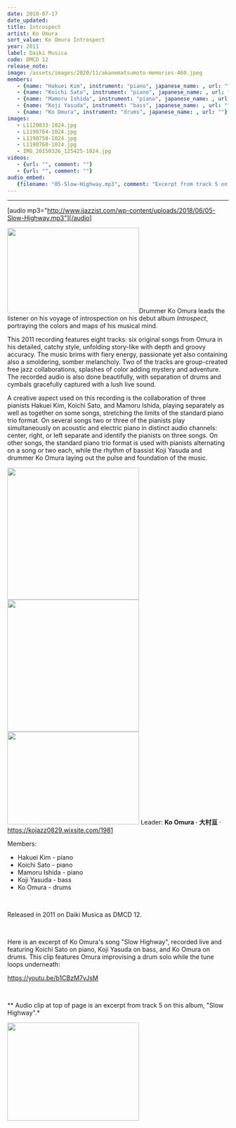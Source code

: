 ```yaml
---
date: 2018-07-17
date_updated: 
title: Introspect
artist: Ko Omura
sort_value: Ko Omura Introspect
year: 2011
label: Daiki Musica
code: DMCD 12
release_note: 
image: /assets/images/2020/11/akanematsumoto-memories-460.jpeg
members:
   - {name: "Hakuei Kim", instrument: "piano", japanese_name: , url: ""}
   - {name: "Koichi Sato", instrument: "piano", japanese_name: , url: ""}
   - {name: "Mamoru Ishida", instrument: "piano", japanese_name: , url: ""}
   - {name: "Koji Yasuda", instrument: "bass", japanese_name: , url: ""}
   - {name: "Ko Omura", instrument: "drums", japanese_name: , url: ""}
images: 
   - L1120033-1024.jpg
   - L1190764-1024.jpg
   - L1190758-1024.jpg
   - L1190760-1024.jpg
   - IMG_20150326_125425-1024.jpg
videos: 
   - {url: "", comment: ""}
   - {url: "", comment: ""}
audio_embed:
   {filename: "05-Slow-Highway.mp3", comment: "Excerpt from track 5 on this album, \"Slow Highway\":"}
---
```

---
[audio mp3="http://www.jjazzist.com/wp-content/uploads/2018/06/05-Slow-Highway.mp3"][/audio]

<a href="http://www.jjazzist.com/wp-content/uploads/2018/05/L1120033.jpg"><img class="alignright size-medium wp-image-1886" src="http://www.jjazzist.com/wp-content/uploads/2018/05/L1120033-300x194.jpg" alt="" width="300" height="194" /></a>Drummer Ko Omura leads the listener on his voyage of introspection on his debut album *Introspect*, portraying the colors and maps of his musical mind.

This 2011 recording features eight tracks: six original songs from Omura in his detailed, catchy style, unfolding story-like with depth and groovy accuracy. The music brims with fiery energy, passionate yet also containing also a smoldering, somber melancholy. Two of the tracks are group-created free jazz collaborations, splashes of color adding mystery and adventure. The recorded audio is also done beautifully, with separation of drums and cymbals gracefully captured with a lush live sound.

A creative aspect used on this recording is the collaboration of three pianists Hakuei Kim, Koichi Sato, and Mamoru Ishida, playing separately as well as together on some songs, stretching the limits of the standard piano trio format. On several songs two or three of the pianists play simultaneously on acoustic and electric piano in distinct audio channels: center, right, or left separate and identify the pianists on three songs. On other songs, the standard piano trio format is used with pianists alternating on a song or two each, while the rhythm of bassist Koji Yasuda and drummer Ko Omura laying out the pulse and foundation of the music.

<a href="http://www.jjazzist.com/wp-content/uploads/2018/06/L1190764.jpg"><img class="alignnone size-medium wp-image-2011" src="http://www.jjazzist.com/wp-content/uploads/2018/06/L1190764-300x300.jpg" alt="" width="300" height="300" /></a><a href="http://www.jjazzist.com/wp-content/uploads/2018/06/L1190758.jpg"><img class="alignnone size-medium wp-image-2012" src="http://www.jjazzist.com/wp-content/uploads/2018/06/L1190758-300x300.jpg" alt="" width="300" height="300" /></a><a href="http://www.jjazzist.com/wp-content/uploads/2018/06/L1190760.jpg"><img class="alignnone size-medium wp-image-2013" src="http://www.jjazzist.com/wp-content/uploads/2018/06/L1190760-300x211.jpg" alt="" width="300" height="211" /></a>
Leader: <strong>Ko Omura · 大村亘</strong> · <a href="https://kojazz0829.wixsite.com/1981">https://kojazz0829.wixsite.com/1981</a>

Members:
<ul>
 	<li>Hakuei Kim - piano</li>
 	<li>Koichi Sato - piano</li>
 	<li>Mamoru Ishida - piano</li>
 	<li>Koji Yasuda - bass</li>
 	<li>Ko Omura - drums</li>
</ul>
&nbsp;

Released in 2011 on Daiki Musica as DMCD 12.

&nbsp;

Here is an excerpt of Ko Omura's song "Slow Highway", recorded live and featuring Koichi Sato on piano, Koji Yasuda on bass, and Ko Omura on drums. This clip features Omura improvising a drum solo while the tune loops underneath:

https://youtu.be/b1CBzM7vJsM

&nbsp;

** Audio clip at top of page is an excerpt from track 5 on this album, "Slow Highway".*

<a href="http://www.jjazzist.com/wp-content/uploads/2018/06/IMG_20150326_125425.jpg"><img class="size-medium wp-image-2020 alignnone" src="http://www.jjazzist.com/wp-content/uploads/2018/06/IMG_20150326_125425-300x223.jpg" alt="" width="300" height="223" /></a>

